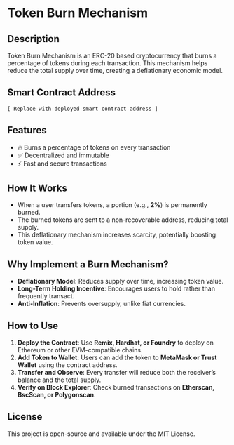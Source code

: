 # Token Burn Mechanism

## Description
Token Burn Mechanism is an ERC-20 based cryptocurrency that burns a percentage of tokens during each transaction. This mechanism helps reduce the total supply over time, creating a deflationary economic model.

## Smart Contract Address
```
[ Replace with deployed smart contract address ]
```

## Features
- 🔥 Burns a percentage of tokens on every transaction
- ✅ Decentralized and immutable
- ⚡ Fast and secure transactions

## How It Works
- When a user transfers tokens, a portion (e.g., **2%**) is permanently burned.
- The burned tokens are sent to a non-recoverable address, reducing total supply.
- This deflationary mechanism increases scarcity, potentially boosting token value.

## Why Implement a Burn Mechanism?
- **Deflationary Model**: Reduces supply over time, increasing token value.
- **Long-Term Holding Incentive**: Encourages users to hold rather than frequently transact.
- **Anti-Inflation**: Prevents oversupply, unlike fiat currencies.

## How to Use
1. **Deploy the Contract**: Use **Remix, Hardhat, or Foundry** to deploy on Ethereum or other EVM-compatible chains.
2. **Add Token to Wallet**: Users can add the token to **MetaMask or Trust Wallet** using the contract address.
3. **Transfer and Observe**: Every transfer will reduce both the receiver’s balance and the total supply.
4. **Verify on Block Explorer**: Check burned transactions on **Etherscan, BscScan, or Polygonscan**.

## License
This project is open-source and available under the MIT License.
